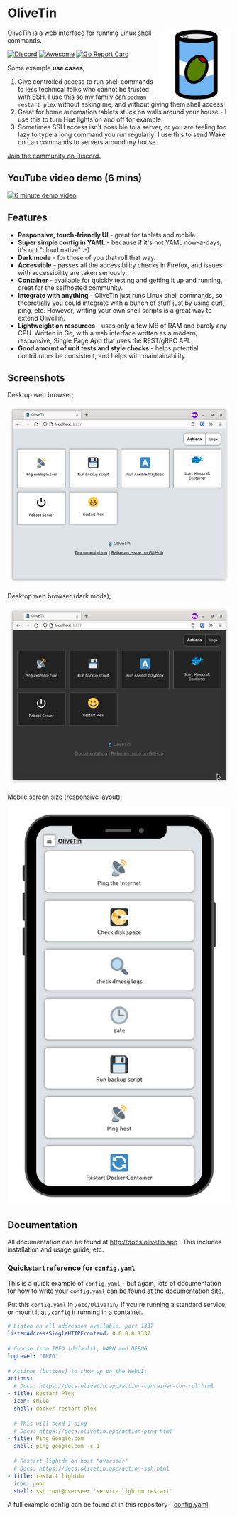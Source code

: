 # OliveTin

<img alt = "project logo" src = "https://github.com/OliveTin/OliveTin/blob/main/webui/OliveTinLogo.png" align = "right" width = "160px" />

OliveTin is a web interface for running Linux shell commands.

[![Discord](https://img.shields.io/discord/846737624960860180?label=Discord%20Server)](https://discord.gg/jhYWWpNJ3v)
[![Awesome](https://cdn.rawgit.com/sindresorhus/awesome/d7305f38d29fed78fa85652e3a63e154dd8e8829/media/badge.svg)](https://github.com/awesome-selfhosted/awesome-selfhosted#automation)
[![Go Report Card](https://goreportcard.com/badge/github.com/Olivetin/OliveTin)](https://goreportcard.com/report/github.com/OliveTin/OliveTin)


Some example **use cases**;

1. Give controlled access to run shell commands to less technical folks who cannot be trusted with SSH. I use this so my family can `podman restart plex` without asking me, and without giving them shell access!
2. Great for home automation tablets stuck on walls around your house - I use this to turn Hue lights on and off for example. 
3. Sometimes SSH access isn't possible to a server, or you are feeling too lazy to type a long command you run regularly! I use this to send Wake on Lan commands to servers around my house.

[Join the community on Discord.](https://discord.gg/jhYWWpNJ3v)

## YouTube video demo (6 mins)

[![6 minute demo video](https://img.youtube.com/vi/Ej6NM9rmZtk/0.jpg)](https://www.youtube.com/watch?v=Ej6NM9rmZtk)

## Features

* **Responsive, touch-friendly UI** - great for tablets and mobile
* **Super simple config in YAML** - because if it's not YAML now-a-days, it's not "cloud native" :-) 
* **Dark mode** - for those of you that roll that way.
* **Accessible** - passes all the accessibility checks in Firefox, and issues with accessibility are taken seriously.  
* **Container** - available for quickly testing and getting it up and running, great for the selfhosted community. 
* **Integrate with anything** - OliveTin just runs Linux shell commands, so theoretially you could integrate with a bunch of stuff just by using curl, ping, etc. However, writing your own shell scripts is a great way to extend OliveTin.
* **Lightweight on resources** - uses only a few MB of RAM and barely any CPU. Written in Go, with a web interface written as a modern, responsive, Single Page App that uses the REST/gRPC API.
* **Good amount of unit tests and style checks** - helps potential contributors be consistent, and helps with maintainability.

## Screenshots

Desktop web browser;

![Desktop screenshot](media/screenshotDesktop.png)

Desktop web browser (dark mode); 

![Desktop screenshot](media/screenshotDesktopDark.png)

Mobile screen size (responsive layout); 

![Mobile screenshot](media/screenshotMobile.png)

## Documentation

All documentation can be found at http://docs.olivetin.app . This includes installation and usage guide, etc. 

### Quickstart reference for `config.yaml`

This is a quick example of `config.yaml` - but again, lots of documentation for how to write your `config.yaml` can be found at [the documentation site.](https://docs.olivetin.app)

Put this `config.yaml` in `/etc/OliveTin/` if you're running a standard service, or mount it at `/config` if running in a container.

```yaml
# Listen on all addresses available, port 1337
listenAddressSingleHTTPFrontend: 0.0.0.0:1337 

# Choose from INFO (default), WARN and DEBUG
logLevel: "INFO"

# Actions (buttons) to show up on the WebUI:
actions: 
  # Docs: https://docs.olivetin.app/action-container-control.html 
- title: Restart Plex
  icon: smile
  shell: docker restart plex
  
  # This will send 1 ping 
  # Docs: https://docs.olivetin.app/action-ping.html
- title: Ping Google.com
  shell: ping google.com -c 1
  
  # Restart lightdm on host "overseer"
  # Docs: https://docs.olivetin.app/action-ssh.html
- title: restart lightdm
  icon: poop
  shell: ssh root@overseer 'service lightdm restart'
```

A full example config can be found at in this repository - [config.yaml](https://github.com/OliveTin/OliveTin/blob/main/var/config.yaml).


